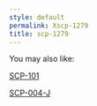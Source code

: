 ```yaml
---
style: default
permalink: Xscp-1279
title: scp-1279
---
```

You may also like:

[SCP-101](http://scp-wiki.net/scp-101)

[SCP-004-J](http://scp-wiki.net/scp-004-j)
